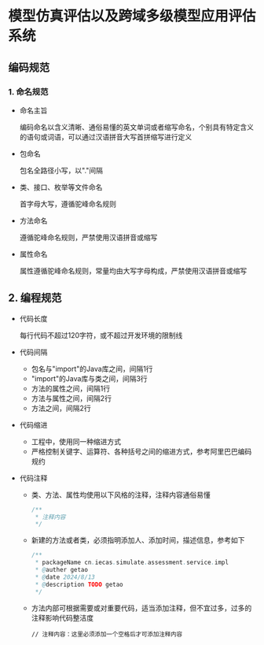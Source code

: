 # 模型仿真评估以及跨域多级模型应用评估系统

## 编码规范

### 1. 命名规范

* 命名主旨

  编码命名以含义清晰、通俗易懂的英文单词或者缩写命名，个别具有特定含义的语句或词语，可以通过汉语拼音大写首拼缩写进行定义

* 包命名

  包名全路径小写，以"."间隔

* 类、接口、枚举等文件命名

  首字母大写，遵循驼峰命名规则

* 方法命名

  遵循驼峰命名规则，严禁使用汉语拼音或缩写

* 属性命名

  属性遵循驼峰命名规则，常量均由大写字母构成，严禁使用汉语拼音或缩写

## 2. 编程规范

* 代码长度

  每行代码不超过120字符，或不超过开发环境的限制线

* 代码间隔

  * 包名与"import"的Java库之间，间隔1行
  * "import"的Java库与类之间，间隔3行
  * 方法的属性之间，间隔1行
  * 方法与属性之间，间隔2行
  * 方法之间，间隔2行

* 代码缩进

  * 工程中，使用同一种缩进方式
  * 严格控制关键字、运算符、各种括号之间的缩进方式，参考阿里巴巴编码规约

* 代码注释

  * 类、方法、属性均使用以下风格的注释，注释内容通俗易懂

    ```java
    /**
     * 注释内容
     */
    ```

  * 新建的方法或者类，必须指明添加人、添加时间，描述信息，参考如下

    ```java
    /**
     * packageName cn.iecas.simulate.assessment.service.impl
     * @auther getao
     * @date 2024/8/13
     * @description TODO getao
     */
    ```

  * 方法内部可根据需要或对重要代码，适当添加注释，但不宜过多，过多的注释影响代码整洁度

    ```
    // 注释内容：这里必须添加一个空格后才可添加注释内容
    ```

    
